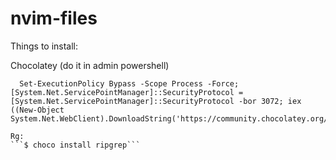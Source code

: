 # nvim-files

Things to install:

Chocolatey (do it in admin powershell)
```
  Set-ExecutionPolicy Bypass -Scope Process -Force; [System.Net.ServicePointManager]::SecurityProtocol = [System.Net.ServicePointManager]::SecurityProtocol -bor 3072; iex ((New-Object System.Net.WebClient).DownloadString('https://community.chocolatey.org/install.ps1'))```

Rg:
```$ choco install ripgrep```
